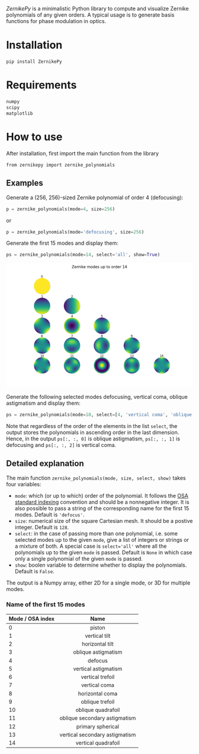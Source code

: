 _ZernikePy_ is a minimalistic Python library to compute and visualize Zernike polynomials of any given orders.
A typical usage is to generate basis functions for phase modulation in optics.

# Installation
```
pip install ZernikePy
```

# Requirements
```
numpy
scipy
matplotlib
```

# How to use
After installation, first import the main function from the library
```
from zernikepy import zernike_polynomials
```

## Examples
Generate a (256, 256)-sized Zernike polynomial of order 4 (defocusing):
```python
p = zernike_polynomials(mode=4, size=256)
```
or
```python
p = zernike_polynomials(mode='defocusing', size=256)
```
Generate the first 15 modes and display them:
```python
ps = zernike_polynomials(mode=14, select='all', show=True)
```
![Example image of the first 15 modes](docs/images/example_image.png)

Generate the following selected modes defocusing, vertical coma, oblique astigmatism and
display them:
```python
ps = zernike_polynomials(mode=10, select=[4, 'vertical coma', 'oblique astigmatism'], show=True)
```
Note that regardless of the order of the elements in the list `select`, the output stores the polynomials in ascending 
order in the last dimension. Hence, in the output `ps[:, :, 0]` is oblique astigmatism, `ps[:, :, 1]` is defocusing and 
`ps[:, :, 2]` is vertical coma.

## Detailed explanation
The main function `zernike_polynomials(mode, size, select, show)`
takes four variables:
- `mode`: which (or up to which) order of the polynomial. It follows the [OSA standard indexing](https://en.wikipedia.org/wiki/Zernike_polynomials#OSA/ANSI_standard_indices) convention 
and should be a nonnegative integer. It is also possible to pass a string of the corresponding name for the first 15 modes. Default is `'defocus'`.
- `size`: numerical size of the square Cartesian mesh. It should be a postive integer. Default is `128`.
- `select`: in the case of passing more than one polynomial, i.e. some selected modes up to the given `mode`,
give a list of integers or strings or a mixture of both. A special case is `select='all'` where all the polynomials up to
the given `mode` is passed. Default is `None` in which case only a single polynomial of the given `mode` is passed.
- `show`: boolen variable to determine whether to display the polynomials. Default is `False`.

The output is a Numpy array, either 2D for a single mode, or 3D for multiple modes.

### Name of the first 15 modes

| Mode / OSA index |              Name              |
|------------------|:------------------------------:|
| 0                |             piston             |
| 1                |         vertical tilt          |
| 2                |        horizontal tilt         |
| 3                |      oblique astigmatism       |
| 4                |            defocus             |
| 5                |      vertical astigmatism      |
| 6                |        vertical trefoil        |
| 7                |         vertical coma          |
| 8                |        horizontal coma         |
| 9                |        oblique trefoil         |
| 10               |       oblique quadrafoil       |
| 11               | oblique secondary astigmatism  |
| 12               |       primary spherical        |
| 13               | vertical secondary astigmatism |
| 14               |      vertical quadrafoil       |

